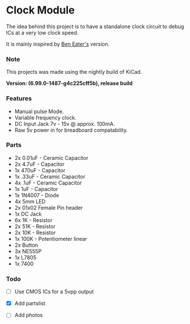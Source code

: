 # Clock Module

The idea behind this project is to have a standalone clock circuit to debug ICs at a very low clock speed.

It is mainly inspired by [Ben Eater's](https://eater.net/8bit/clock) version.


### Note
This projects was made using the nightly build of KiCad.

**Version: (6.99.0-1487-g4c225cff5b), release build**

 
### Features
- Manual pulse Mode.
- Variable frequency clock.
- DC Input Jack 7v - 15v @ approx. 100mA.
- Raw 5v power in for breadboard compatability.


### Parts
- 2x 0.01uF - Ceramic Capacitor
- 2x 4.7uF - Capacitor
- 1x 470uF - Capacitor
- 1x .33uF - Ceramic Capacitor
- 4x .1uF - Ceramic Capacitor
- 1x 1uF - Capacitor
- 1x 1N4007 - Diode
- 4x 5mm LED
- 2x 01x02 Female Pin header
- 1x DC Jack
- 6x 1K - Resistor
- 2x 51K - Resistor
- 2x 10K - Resistor
- 1x 100K - Potentiometer linear
- 2x Button
- 3x NE555P
- 1x L7805
- 1x 7400


### Todo
- [ ] Use CMOS ICs for a 5vpp output
- [x] Add partslist
- [ ] Add photos

